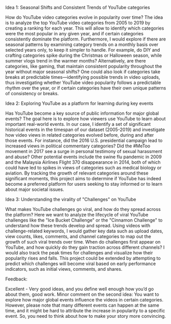 Idea 1: Seasonal Shifts and Consistent Trends of YouTube categories

How do YouTube video categories evolve in popularity over time? The idea is to analyze the top YouTube video categories from 2005 to 2019 by creating a ranking for each year. This will allow to identify which categories were the most popular in any given year, and if certain categories consistently dominate the platform. Furthermore, I would explore if there are seasonal patterns by examining category trends on a monthly basis over selected years only, to keep it simpler to handle. For example, do DIY and crafting categories spike during the Christmas or Halloween season, while summer vlogs trend in the warmer months? Alternatively, are there categories, like gaming, that maintain consistent popularity throughout the year without major seasonal shifts? One could also look if categories take breaks at predictable times—identifying possible trends in video uploads, thus investigating whether YouTube video popularity follows a predictable rhythm over the year, or if certain categories have their own unique patterns of consistency or breaks.

Idea 2: Exploring YouTube as a platform for learning during key events

Has YouTube become a key source of public information for major global events? The goal here is to explore how viewers use YouTube to learn about important real-world events. In our case, I identify a set of significant historical events in the timespan of our dataset (2005-2019) and investigate how video views in related categories evolved before, during and after those events. For instance, did the 2016 U.S. presidential campaign lead to increased views in political commentary categories? Did the #MeToo movement in 2017 see a surge in personal testimony of sexual harassment and abuse? Other potential events include the swine flu pandemic in 2009 and the Malaysia Airlines Flight 370 disappearance in 2014, both of which could have led to spikes in views of categories such as medical biology or aviation. By tracking the growth of relevant categories around these significant moments, this project aims to determine if YouTube has indeed become a preferred platform for users seeking to stay informed or to learn about major societal issues.

Idea 3: Understanding the virality of "Challenges" on YouTube

What makes YouTube challenges go viral, and how do they spread across the platform? Here we want to analyze the lifecycle of viral YouTube challenges like the "Ice Bucket Challenge" or the "Cinnamon Challenge" to understand how these trends develop and spread. Using videos with challenge-related keywords, I would gather key data such as upload dates, view counts, likes, comments, and channel categories to map out the growth of such viral trends over time. When do challenges first appear on YouTube, and how quickly do they gain traction across different channels? I would also track the peak times for challenges and visualize how their popularity rises and falls. This project could be extended by attempting to predict which challenges will become viral based on early performance indicators, such as initial views, comments, and shares.

Feedback:

Excellent - Very good ideas, and you define well enough how you’d go about them, good work. Minor comment on the second idea: You want to explore how major global events influence the videos in certain categories. However, please note that many different events can happen at the same time, and it might be hard to attribute the increase in popularity to a specific event. So, you need to think about how to make your story more convincing.
